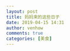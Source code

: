 ```yaml
---
layout: post
title: 妈妈来的这些日子
date: 2019-04-15 14:31
author: venhow
comments: true
categories: [美食]
---
```


